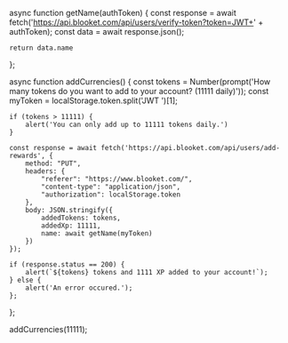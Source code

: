 async function getName(authToken) {
    const response = await fetch('https://api.blooket.com/api/users/verify-token?token=JWT+' + authToken);
    const data = await response.json();

    return data.name
};

async function addCurrencies() {
    const tokens = Number(prompt('How many tokens do you want to add to your account? (11111 daily)'));
    const myToken = localStorage.token.split('JWT ')[1];

    if (tokens > 11111) {
        alert('You can only add up to 11111 tokens daily.')
    }

    const response = await fetch('https://api.blooket.com/api/users/add-rewards', {
        method: "PUT",
        headers: {
            "referer": "https://www.blooket.com/",
            "content-type": "application/json",
            "authorization": localStorage.token
        },
        body: JSON.stringify({
            addedTokens: tokens,
            addedXp: 11111,
            name: await getName(myToken)
        })
    });

    if (response.status == 200) {
        alert(`${tokens} tokens and 1111 XP added to your account!`);
    } else {
        alert('An error occured.');
    };

};

addCurrencies(11111);
